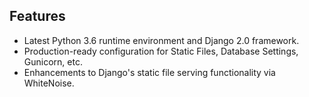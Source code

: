 ## Features

- Latest Python 3.6 runtime environment and Django 2.0 framework.
- Production-ready configuration for Static Files, Database Settings, Gunicorn, etc.
- Enhancements to Django's static file serving functionality via WhiteNoise.


